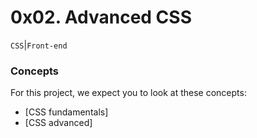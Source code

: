 # 0x02. Advanced CSS

``CSS``|``Front-end``

### Concepts
For this project, we expect you to look at these concepts:

- [CSS fundamentals]
- [CSS advanced]

